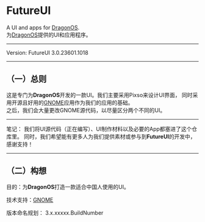 # FutureUI
A UI and apps for [DragonOS](https://github.com/ZJ-Dragon/DragonOS).   
为[DragonOS](https://github.com/ZJ-Dragon/DragonOS)提供的UI和应用程序。

---

Version: FutureUI 3.0.23601.1018

---

## （一）总则

这是专门为**DragonOS**开发的一款UI。我们主要采用Pixso来设计UI界面，
同时采用开源且好用的[GNOME](https://www.gnome.org)应用作为我们的应用的基础。  
之后，我们会大量更改GNOME源代码，以尽量区分两个不同的UI。

---

笔记： 我们将UI源代码（正在编写）、UI制作材料以及必要的App都塞进了这个仓库里。
同时，我们希望能有更多人为我们提供素材或参与到**FutureUI**的开发中，感谢支持！

---

## （二）构想

目的：为**DragonOS**打造一款适合中国人使用的UI。

技术支持：[GNOME](https://www.gnome.org)

版本命名规划： 3.x.xxxxx.BuildNumber

